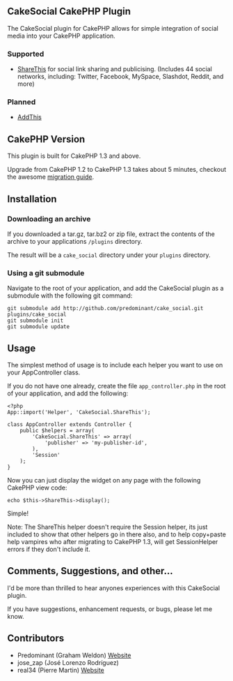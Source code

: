## CakeSocial CakePHP Plugin ##

The CakeSocial plugin for CakePHP allows for simple integration of social media into your CakePHP application.

### Supported ###

- [ShareThis](http://sharethis.com) for social link sharing and publicising. (Includes 44 social networks, including: Twitter, Facebook, MySpace, Slashdot, Reddit, and more)

### Planned ###

- [AddThis](http://addthis.com)

## CakePHP Version ##

This plugin is built for CakePHP 1.3 and above.

Upgrade from CakePHP 1.2 to CakePHP 1.3 takes about 5 minutes, checkout the awesome [migration guide](http://book.cakephp.org/view/1561/Migrating-from-CakePHP-1-2-to-1-3).

## Installation ##

### Downloading an archive ###

If you downloaded a tar.gz, tar.bz2 or zip file, extract the contents of the archive to your applications `/plugins` directory.

The result will be a `cake_social` directory under your `plugins` directory.

### Using a git submodule ###

Navigate to the root of your application, and add the CakeSocial plugin as a submodule with the following git command:

	git submodule add http://github.com/predominant/cake_social.git plugins/cake_social
	git submodule init
	git submodule update

## Usage ##

The simplest method of usage is to include each helper you want to use on your AppController class.

If you do not have one already, create the file `app_controller.php` in the root of your application, and add the following:

	<?php
	App::import('Helper', 'CakeSocial.ShareThis');

	class AppController extends Controller {
		public $helpers = array(
			'CakeSocial.ShareThis' => array(
				'publisher' => 'my-publisher-id',
			),
			'Session'
		);
	}

Now you can just display the widget on any page with the following CakePHP view code:

	echo $this->ShareThis->display();

Simple!

Note: The ShareThis helper doesn't require the Session helper, its just included to show that other helpers go in there also, and to help copy+paste help vampires who after migrating to CakePHP 1.3, will get SessionHelper errors if they don't include it.

## Comments, Suggestions, and other... ##

I'd be more than thrilled to hear anyones experiences with this CakeSocial plugin.

If you have suggestions, enhancement requests, or bugs, please let me know.

## Contributors ##

* Predominant (Graham Weldon) [Website](http://grahamweldon.com)
* jose_zap (José Lorenzo Rodríguez)
* real34 (Pierre Martin) [Website](http://www.pierre-martin.fr)
